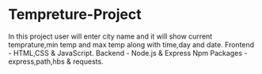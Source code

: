 # Tempreture-Project
In this project user will enter city name and it will show current temprature,min temp and max temp along with time,day and date.
Frontend -  HTML,CSS & JavaScript.
Backend - Node.js & Express
Npm Packages - express,path,hbs & requests.
